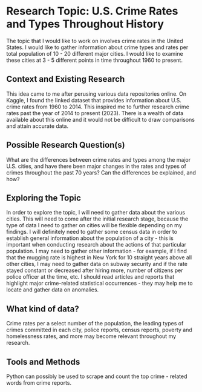 # Research Topic: U.S. Crime Rates and Types Throughout History

The topic that I would like to work on involves crime rates in the United States. I would like to gather information about crime types and rates per total population of 10 - 20 different major cities. I would like to examine these cities at 3 - 5 different points in time
throughout 1960 to present.

## Context and Existing Research
This idea came to me after perusing various data repositories online. On Kaggle, I found the linked dataset that provides information about U.S. crime rates from 1960 to 2014. This inspired me to further research crime rates past the year of 2014 to present (2023). 
There is a wealth of data available about this online and it would not be difficult to draw comparisons and attain accurate data.

## Possible Research Question(s)
What are the differences between crime rates and types among the major U.S. cities, and have there been major changes in the rates and types of crimes throughout the past 70 years? Can the differences be explained, and how?

## Exploring the Topic
In order to explore the topic, I will need to gather data about the various cities. This will need to come after the initial research stage, because the type of data I need to gather on cities will be flexible depending on my findings. I will definitely need to gather some
census data in order to establish general information about the population of a city - this is important when conducting research about the actions of that particular population. I may need to gather other information - for example, if I find that the mugging rate is highest
in New York for 10 straight years above all other cities, I may need to gather data on subway security and if the rate stayed constant or decreased after hiring more, number of citizens per police officer at the time, etc. I should read articles and reports that highlight
major crime-related statistical occurrences - they may help me to locate and gather data on anomalies.

## What kind of data?
Crime rates per a select number of the population, the leading types of crimes committed in each city, police reports, census reports, poverty and homelessness rates, and more may become relevant throughout my research.

## Tools and Methods
Python can possibly be used to scrape and count the top crime - related words from crime reports.
